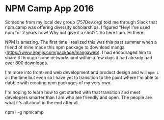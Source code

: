 # NPM Camp App 2016

Someone from my local dev group (757Dev.org) told me through Slack that npm.camp was offering diversity scholarships. I figured "Hey! I've used npm for 2 years now! Why not give it a shot?". So here I am. Hi there.

NPM is amazing. The first time I realized this was this past summer when a friend of mine made this npm package to download manga (https://www.npmjs.com/package/mangaweb). I had encouraged him to share it through some networks and within a few days it had already had over 800 downloads.

I'm more into front-end web development and product design and will `npm i` all the time but even so I have yet to transition to the point where I'm able to dabble with creating npm packages of my very own.

I'm hoping to learn how to get started with that transition and meet developers smarter than I am who are friendly and open. The people are what it's all about in the end after all.

npm i -g npmcamp
